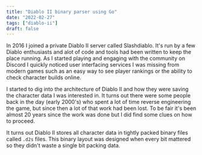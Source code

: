 ```yaml
---
title: "Diablo II binary parser using Go"
date: "2022-02-27"
tags: ["diablo-ii"]
draft: false
---
```


In 2016 I joined a private Diablo II server called Slashdiablo. It's run by a few Diablo enthusiasts and
alot of code and tools had been written to keep the place running. As I started playing and engaging
with the community on Discord I quickly noticed user interfacing services I was missing from modern 
games such as an easy way to see player rankings or the ability to check character builds online.

I started to dig into the architecture of Diablo II and how they were saving the character data I was 
interested in. It turns out there were some people back in the day (early 2000's) who spent a lot of time
reverse engineering the game, but since then a lot of that work had been lost. To be fair it's been almost
20 years since the work was done but I did find some clues on how to proceed.

It turns out Diablo II stores all character data in tightly packed binary files called `.d2s` files.
This binary layout was designed when every bit mattered so they didn't waste a single bit packing data.
